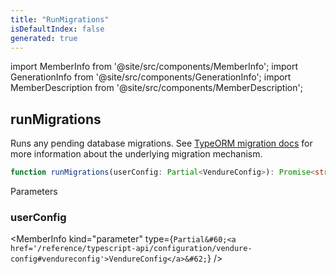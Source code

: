 ```yaml
---
title: "RunMigrations"
isDefaultIndex: false
generated: true
---
```

<!-- This file was generated from the Vendure source. Do not modify. Instead, re-run the "docs:build" script -->
import MemberInfo from '@site/src/components/MemberInfo';
import GenerationInfo from '@site/src/components/GenerationInfo';
import MemberDescription from '@site/src/components/MemberDescription';


## runMigrations

<GenerationInfo sourceFile="packages/core/src/migrate.ts" sourceLine="40" packageName="@vendure/core" />

Runs any pending database migrations. See [TypeORM migration docs](https://typeorm.io/#/migrations)
for more information about the underlying migration mechanism.

```ts title="Signature"
function runMigrations(userConfig: Partial<VendureConfig>): Promise<string[]>
```
Parameters

### userConfig

<MemberInfo kind="parameter" type={`Partial&#60;<a href='/reference/typescript-api/configuration/vendure-config#vendureconfig'>VendureConfig</a>&#62;`} />

